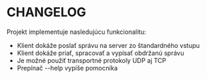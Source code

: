 # CHANGELOG
Projekt implementuje nasledujúcu funkcionalitu:
- Klient dokáže poslať správu na server zo štandardného vstupu
- Klient dokáže priať, spracovať a vypísať obdržanú správu
- Je možné použiť transportné protokoly UDP aj TCP
- Prepínač --help vypíše pomocníka